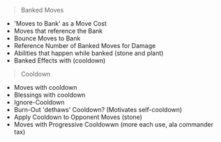 > Banked Moves

- 'Moves to Bank' as a Move Cost
- Moves that reference the Bank
- Bounce Moves to Bank
- Reference Number of Banked Moves for Damage
- Abilities that happen while banked (stone and plant)
- Banked Effects with (cooldown)

> Cooldown

- Moves with cooldown
- Blessings with cooldown
- Ignore-Cooldown
- Burn-Out 'dethaws' Cooldown? (Motivates self-cooldown)
- Apply Cooldown to Opponent Moves (stone)
- Moves with Progressive Cooldowwn (more each use, ala commander tax)

> 
